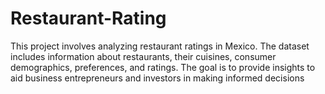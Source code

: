 # Restaurant-Rating
This project involves analyzing restaurant ratings in Mexico. The dataset includes information about restaurants, their cuisines, consumer demographics, preferences, and ratings. The goal is to provide insights to aid business entrepreneurs and investors in making informed decisions
